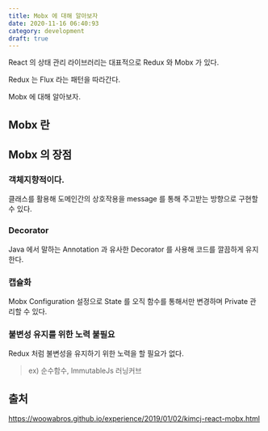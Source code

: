 ```yaml
---
title: Mobx 에 대해 알아보자
date: 2020-11-16 06:40:93
category: development
draft: true
---
```


React 의 상태 관리 라이브러리는 대표적으로 Redux 와 Mobx 가 있다.

Redux 는 Flux 라는 패턴을 따라간다.

Mobx 에 대해 알아보자.

## Mobx 란

## Mobx 의 장점

### 객체지향적이다.

클래스를 활용해 도메인간의 상호작용을 message 를 통해 주고받는 방향으로 구현할 수 있다.

### Decorator

Java 에서 말하는 Annotation 과 유사한 Decorator 를 사용해 코드를 깔끔하게 유지한다.

### 캡슐화

Mobx Configuration 설정으로 State 를 오직 함수를 통해서만 변경하며 Private 관리할 수 있다.

### 불변성 유지를 위한 노력 불필요

Redux 처럼 불변성을 유지하기 위한 노력을 할 필요가 없다.

> ex) 순수함수, ImmutableJs 러닝커브

## 출처

https://woowabros.github.io/experience/2019/01/02/kimcj-react-mobx.html
